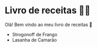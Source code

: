 # Livro de receitas :woman_cook:

Olá! Bem vindo ao meu livro de receitas :wave:

- Strogonoff de Frango
- Lasanha de Camarão